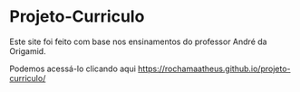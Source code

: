 # Projeto-Curriculo

Este site foi feito com base nos ensinamentos do professor André da Origamid.

Podemos acessá-lo clicando aqui https://rochamaatheus.github.io/projeto-curriculo/
